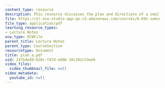 ```yaml
---
content_type: resource
description: This resource discusses the plan and directions of a small power system.
file: https://ol-ocw-studio-app-qa.s3.amazonaws.com/courses/6-691-seminar-in-electric-power-systems-spring-2006/247b4e49620cf47de60b10c392c53ee0_plan_a.pdf
file_type: application/pdf
learning_resource_types:
- Lecture Notes
ocw_type: OCWFile
parent_title: Lecture Notes
parent_type: CourseSection
resourcetype: Document
title: plan_a.pdf
uid: 247b4e49-620c-f47d-e60b-10c392c53ee0
video_files:
  video_thumbnail_file: null
video_metadata:
  youtube_id: null
---
```

